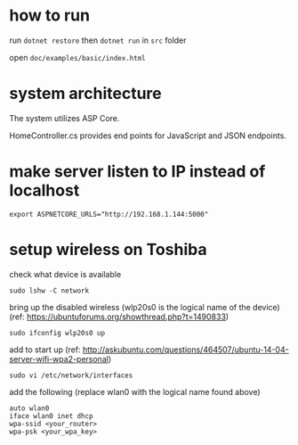 # how to run
run `dotnet restore` then `dotnet run` in `src` folder

open `doc/examples/basic/index.html`

# system architecture
The system utilizes ASP Core. 

HomeController.cs provides end points for JavaScript and JSON endpoints.

# make server listen to IP instead of localhost
```
export ASPNETCORE_URLS="http://192.168.1.144:5000"
```

# setup wireless on Toshiba

check what device is available
```
sudo lshw -C network
```

bring up the disabled wireless (wlp20s0 is the logical name of the device) (ref: https://ubuntuforums.org/showthread.php?t=1490833)
```
sudo ifconfig wlp20s0 up
```

add to start up (ref: http://askubuntu.com/questions/464507/ubuntu-14-04-server-wifi-wpa2-personal)
```
sudo vi /etc/network/interfaces
```

add the following (replace wlan0 with the logical name found above)
```
auto wlan0
iface wlan0 inet dhcp
wpa-ssid <your_router>
wpa-psk <your_wpa_key>
```

